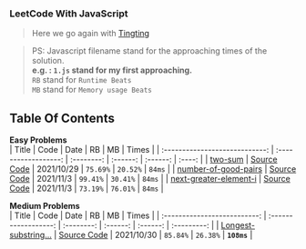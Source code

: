 ### LeetCode With JavaScript

> Here we go again with [Tingting](https://github.com/austinbabe/hackerRank/blob/master/README.md)


> PS: Javascript filename stand for the approaching times of the solution.  
> **e.g. : `1.js` stand for my first approaching.**  
> `RB` stand for `Runtime Beats`  
> `MB` stand for `Memory usage Beats`  
## Table Of Contents

**Easy Problems**  
|             Title              |         Code         |    Date    |    RB    |    MB    | Times  |
| :----------------------------: | :------------------: | :--------: | :------: | :------: | :----: |
|        [two-sum][1web]         | [Source Code][1code] | 2021/10/29 | `75.69%` | `20.52%` | `84ms` |
|  [number-of-good-pairs][3web]  | [Source Code][3code] | 2021/11/3  | `99.41%` | `30.41%` | `84ms` |
| [next-greater-element-i][4web] | [Source Code][4code] | 2021/11/3  | `73.19%` | `76.01%` | `84ms` |

**Medium Problems**  
|            Title             |         Code         |    Date    |    RB    |    MB    |    Times    |
| :--------------------------: | :------------------: | :--------: | :------: | :------: | :---------: |
| [Longest-substring...][2web] | [Source Code][2code] | 2021/10/30 | `85.84%` | `26.38%` | **`108ms`** |


<!-- URL Below -->

[1web]: https://leetcode.com/problems/two-sum/
[1code]:./src/easy/two-sum/1.js

[2web]: https://leetcode.com/problems/longest-substring-without-repeating-characters/
[2code]:./src/medium/longest-substring-without-repeating-characters/1.js

[3web]:https://leetcode.com/problems/number-of-good-pairs/
[3code]:./src/easy/number-of-good-pairs/1.js

[4web]:https://leetcode.com/problems/next-greater-element-i/
[4code]:./src/easy/next-greater-element-i/1.js